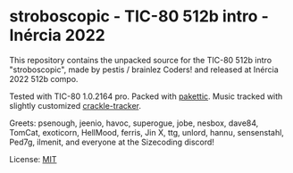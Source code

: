 # stroboscopic - TIC-80 512b intro - Inércia 2022

This repository contains the unpacked source for the TIC-80 512b intro
"stroboscopic", made by pestis / brainlez Coders! and released at Inércia 2022
512b compo.

Tested with TIC-80 1.0.2164 pro. Packed with
[pakettic](https://github.com/vsariola/pakettic). Music tracked with slightly
customized [crackle-tracker](https://github.com/vsariola/crackle-tracker).

Greets: psenough, jeenio, havoc, superogue, jobe, nesbox, dave84, TomCat,
exoticorn, HellMood, ferris, Jin X, ttg, unlord, hannu, sensenstahl, Ped7g,
ilmenit, and everyone at the Sizecoding discord!

License: [MIT](LICENSE)
